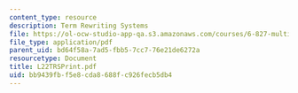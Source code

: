 ```yaml
---
content_type: resource
description: Term Rewriting Systems
file: https://ol-ocw-studio-app-qa.s3.amazonaws.com/courses/6-827-multithreaded-parallelism-languages-and-compilers-fall-2002/bb9439fbf5e8cda8688fc926fecb5db4_L22TRSPrint.pdf
file_type: application/pdf
parent_uid: bd64f58a-7ad5-fbb5-7cc7-76e21de6272a
resourcetype: Document
title: L22TRSPrint.pdf
uid: bb9439fb-f5e8-cda8-688f-c926fecb5db4
---
```

